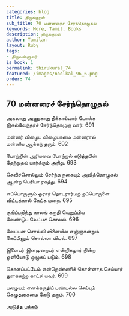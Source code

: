 ```yaml
---
categories: blog
title: திருக்குறள்
sub_title: 70 மன்னரைச் சேர்ந்தொழுதல்
keywords: More, Tamil, Books
description: திருக்குறள்
author: Tamilan
layout: Ruby
tags:
- திருவள்ளுவர்
is_book: 1
permalink: thirukural_74
featured: /images/noolkal_96_6.png
order: 74
---
```

## 70 மன்னரைச் சேர்ந்தொழுதல்

அகலாது அணுகாது தீக்காய்வார் போல்க  
இகல்வேந்தர்ச் சேர்ந்தொழுகு வார். 691

மன்னர் விழைப விழையாமை மன்னரால்  
மன்னிய ஆக்கந் தரும். 692

போற்றின் அரியவை போற்றல் கடுத்தபின்  
தேற்றுதல் யார்க்கும் அரிது. 693

செவிச்சொல்லும் சேர்ந்த நகையும் அவித்தொழுகல்  
ஆன்ற பெரியா ரகத்து. 694

எப்பொருளும் ஓரார் தொடரார்மற் றப்பொருளை  
விட்டக்கால் கேட்க மறை. 695

குறிப்பறிந்து காலங் கருதி வெறுப்பில  
வேண்டுப வேட்பச் சொலல். 696

வேட்பன சொல்லி வினையில எஞ்ஞான்றும்  
கேட்பினும் சொல்லா விடல். 697

இளையர் இனமுறையர் என்றிகழார் நின்ற  
ஒளியோடு ஒழுகப் படும். 698

கொளப்பட்டேம் என்றெண்ணிக் கொள்ளாத செய்யார்  
துளக்கற்ற காட்சி யவர். 699

பழையம் எனக்கருதிப் பண்பல்ல செய்யும்  
கெழுதகைமை கேடு தரும். 700

[அடுத்த பக்கம்](thirukural_75)
